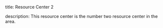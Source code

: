 title: Resource Center 2

description: This resource center is the number two resource center in the area.

